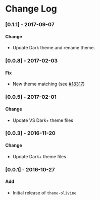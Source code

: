 # Change Log

### [0.1.1] - 2017-09-07
#### Change
- Update Dark theme and rename theme.

### [0.0.8] - 2017-02-03
#### Fix
- New theme matching (see [#18317](https://github.com/Microsoft/vscode/issues/18317))

### [0.0.5] - 2017-02-01
#### Change
- Update VS Dark+ theme files

### [0.0.3] - 2016-11-20
#### Change
- Update Dark+ theme files

### [0.0.1] - 2016-10-27
#### Add
- Initial release of `theme-olivine`